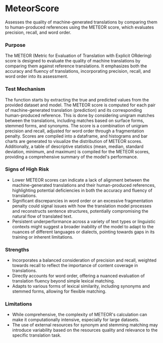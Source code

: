 # MeteorScore

Assesses the quality of machine-generated translations by comparing them to human-produced references using the
METEOR score, which evaluates precision, recall, and word order.

### Purpose

The METEOR (Metric for Evaluation of Translation with Explicit ORdering) score is designed to evaluate the quality
of machine translations by comparing them against reference translations. It emphasizes both the accuracy and
fluency of translations, incorporating precision, recall, and word order into its assessment.

### Test Mechanism

The function starts by extracting the true and predicted values from the provided dataset and model. The METEOR
score is computed for each pair of machine-generated translation (prediction) and its corresponding human-produced
reference. This is done by considering unigram matches between the translations, including matches based on surface
forms, stemmed forms, and synonyms. The score is a combination of unigram precision and recall, adjusted for word
order through a fragmentation penalty. Scores are compiled into a dataframe, and histograms and bar charts are
generated to visualize the distribution of METEOR scores. Additionally, a table of descriptive statistics (mean,
median, standard deviation, minimum, and maximum) is compiled for the METEOR scores, providing a comprehensive
summary of the model's performance.

### Signs of High Risk

- Lower METEOR scores can indicate a lack of alignment between the machine-generated translations and their
human-produced references, highlighting potential deficiencies in both the accuracy and fluency of translations.
- Significant discrepancies in word order or an excessive fragmentation penalty could signal issues with how the
translation model processes and reconstructs sentence structures, potentially compromising the natural flow of
translated text.
- Persistent underperformance across a variety of text types or linguistic contexts might suggest a broader
inability of the model to adapt to the nuances of different languages or dialects, pointing towards gaps in its
training or inherent limitations.

### Strengths

- Incorporates a balanced consideration of precision and recall, weighted towards recall to reflect the importance
of content coverage in translations.
- Directly accounts for word order, offering a nuanced evaluation of translation fluency beyond simple lexical
matching.
- Adapts to various forms of lexical similarity, including synonyms and stemmed forms, allowing for flexible
matching.

### Limitations

- While comprehensive, the complexity of METEOR's calculation can make it computationally intensive, especially for
large datasets.
- The use of external resources for synonym and stemming matching may introduce variability based on the resources
quality and relevance to the specific translation task.